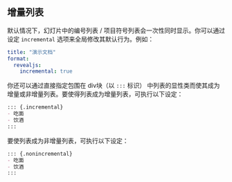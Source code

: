 ## 增量列表

默认情况下，幻灯片中的编号列表 / 项目符号列表会一次性同时显示。你可以通过设定 `incremental` 选项来全局修改其默认行为。例如：

```{.yaml code-preview="/readings/revealjs/examples/incremental-lists-1.qmd"}
title: "演示文档"
format:
  revealjs:
    incremental: true   
```

你还可以通过直接指定包围在 div块（以 `:::` 标识） 中列表的显性类而使其成为增量或非增量列表。要使得列表成为增量列表，可执行以下设定：

```{.markdown code-preview="/readings/revealjs/examples/incremental-lists-2.qmd"}
::: {.incremental}
- 吃面
- 饮酒
:::
```

要使列表成为非增量列表，可执行以下设定：

```{.markdown code-preview="/readings/revealjs/examples/incremental-lists-3.qmd"}
::: {.nonincremental}
- 吃面
- 饮酒
:::
```
